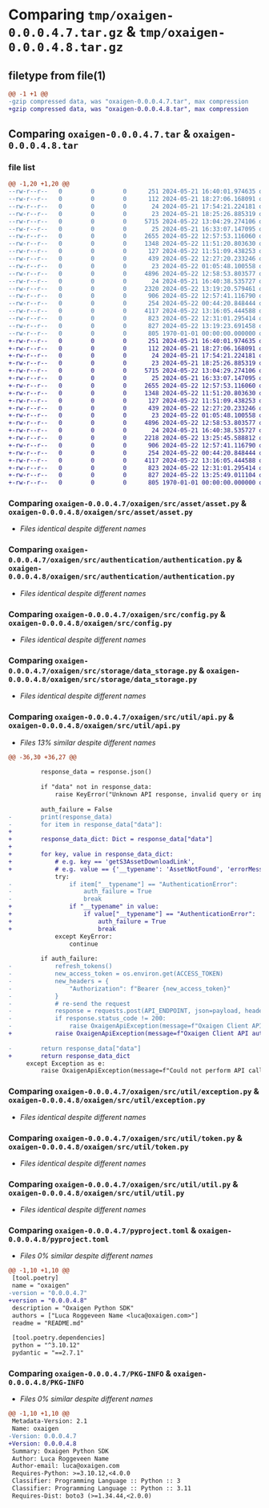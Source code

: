 # Comparing `tmp/oxaigen-0.0.0.4.7.tar.gz` & `tmp/oxaigen-0.0.0.4.8.tar.gz`

## filetype from file(1)

```diff
@@ -1 +1 @@
-gzip compressed data, was "oxaigen-0.0.0.4.7.tar", max compression
+gzip compressed data, was "oxaigen-0.0.0.4.8.tar", max compression
```

## Comparing `oxaigen-0.0.0.4.7.tar` & `oxaigen-0.0.0.4.8.tar`

### file list

```diff
@@ -1,20 +1,20 @@
--rw-r--r--   0        0        0      251 2024-05-21 16:40:01.974635 oxaigen-0.0.0.4.7/README.md
--rw-r--r--   0        0        0      112 2024-05-21 18:27:06.168091 oxaigen-0.0.0.4.7/oxaigen/__init__.py
--rw-r--r--   0        0        0       24 2024-05-21 17:54:21.224181 oxaigen-0.0.0.4.7/oxaigen/src/__init__.py
--rw-r--r--   0        0        0       23 2024-05-21 18:25:26.885319 oxaigen-0.0.0.4.7/oxaigen/src/asset/__init__.py
--rw-r--r--   0        0        0     5715 2024-05-22 13:04:29.274106 oxaigen-0.0.0.4.7/oxaigen/src/asset/asset.py
--rw-r--r--   0        0        0       25 2024-05-21 16:33:07.147095 oxaigen-0.0.0.4.7/oxaigen/src/authentication/__init__.py
--rw-r--r--   0        0        0     2655 2024-05-22 12:57:53.116060 oxaigen-0.0.0.4.7/oxaigen/src/authentication/authentication.py
--rw-r--r--   0        0        0     1348 2024-05-22 11:51:20.803630 oxaigen-0.0.0.4.7/oxaigen/src/config.py
--rw-r--r--   0        0        0      127 2024-05-22 11:51:09.438253 oxaigen-0.0.0.4.7/oxaigen/src/constant.py
--rw-r--r--   0        0        0      439 2024-05-22 12:27:20.233246 oxaigen-0.0.0.4.7/oxaigen/src/main.py
--rw-r--r--   0        0        0       23 2024-05-22 01:05:48.100558 oxaigen-0.0.0.4.7/oxaigen/src/storage/__init__.py
--rw-r--r--   0        0        0     4896 2024-05-22 12:58:53.803577 oxaigen-0.0.0.4.7/oxaigen/src/storage/data_storage.py
--rw-r--r--   0        0        0       24 2024-05-21 16:40:38.535727 oxaigen-0.0.0.4.7/oxaigen/src/util/__init__.py
--rw-r--r--   0        0        0     2320 2024-05-22 13:19:20.579461 oxaigen-0.0.0.4.7/oxaigen/src/util/api.py
--rw-r--r--   0        0        0      906 2024-05-22 12:57:41.116790 oxaigen-0.0.0.4.7/oxaigen/src/util/exception.py
--rw-r--r--   0        0        0      254 2024-05-22 00:44:20.848444 oxaigen-0.0.0.4.7/oxaigen/src/util/logging.py
--rw-r--r--   0        0        0     4117 2024-05-22 13:16:05.444588 oxaigen-0.0.0.4.7/oxaigen/src/util/token.py
--rw-r--r--   0        0        0      823 2024-05-22 12:31:01.295414 oxaigen-0.0.0.4.7/oxaigen/src/util/util.py
--rw-r--r--   0        0        0      827 2024-05-22 13:19:23.691458 oxaigen-0.0.0.4.7/pyproject.toml
--rw-r--r--   0        0        0      805 1970-01-01 00:00:00.000000 oxaigen-0.0.0.4.7/PKG-INFO
+-rw-r--r--   0        0        0      251 2024-05-21 16:40:01.974635 oxaigen-0.0.0.4.8/README.md
+-rw-r--r--   0        0        0      112 2024-05-21 18:27:06.168091 oxaigen-0.0.0.4.8/oxaigen/__init__.py
+-rw-r--r--   0        0        0       24 2024-05-21 17:54:21.224181 oxaigen-0.0.0.4.8/oxaigen/src/__init__.py
+-rw-r--r--   0        0        0       23 2024-05-21 18:25:26.885319 oxaigen-0.0.0.4.8/oxaigen/src/asset/__init__.py
+-rw-r--r--   0        0        0     5715 2024-05-22 13:04:29.274106 oxaigen-0.0.0.4.8/oxaigen/src/asset/asset.py
+-rw-r--r--   0        0        0       25 2024-05-21 16:33:07.147095 oxaigen-0.0.0.4.8/oxaigen/src/authentication/__init__.py
+-rw-r--r--   0        0        0     2655 2024-05-22 12:57:53.116060 oxaigen-0.0.0.4.8/oxaigen/src/authentication/authentication.py
+-rw-r--r--   0        0        0     1348 2024-05-22 11:51:20.803630 oxaigen-0.0.0.4.8/oxaigen/src/config.py
+-rw-r--r--   0        0        0      127 2024-05-22 11:51:09.438253 oxaigen-0.0.0.4.8/oxaigen/src/constant.py
+-rw-r--r--   0        0        0      439 2024-05-22 12:27:20.233246 oxaigen-0.0.0.4.8/oxaigen/src/main.py
+-rw-r--r--   0        0        0       23 2024-05-22 01:05:48.100558 oxaigen-0.0.0.4.8/oxaigen/src/storage/__init__.py
+-rw-r--r--   0        0        0     4896 2024-05-22 12:58:53.803577 oxaigen-0.0.0.4.8/oxaigen/src/storage/data_storage.py
+-rw-r--r--   0        0        0       24 2024-05-21 16:40:38.535727 oxaigen-0.0.0.4.8/oxaigen/src/util/__init__.py
+-rw-r--r--   0        0        0     2218 2024-05-22 13:25:45.588812 oxaigen-0.0.0.4.8/oxaigen/src/util/api.py
+-rw-r--r--   0        0        0      906 2024-05-22 12:57:41.116790 oxaigen-0.0.0.4.8/oxaigen/src/util/exception.py
+-rw-r--r--   0        0        0      254 2024-05-22 00:44:20.848444 oxaigen-0.0.0.4.8/oxaigen/src/util/logging.py
+-rw-r--r--   0        0        0     4117 2024-05-22 13:16:05.444588 oxaigen-0.0.0.4.8/oxaigen/src/util/token.py
+-rw-r--r--   0        0        0      823 2024-05-22 12:31:01.295414 oxaigen-0.0.0.4.8/oxaigen/src/util/util.py
+-rw-r--r--   0        0        0      827 2024-05-22 13:25:49.011104 oxaigen-0.0.0.4.8/pyproject.toml
+-rw-r--r--   0        0        0      805 1970-01-01 00:00:00.000000 oxaigen-0.0.0.4.8/PKG-INFO
```

### Comparing `oxaigen-0.0.0.4.7/oxaigen/src/asset/asset.py` & `oxaigen-0.0.0.4.8/oxaigen/src/asset/asset.py`

 * *Files identical despite different names*

### Comparing `oxaigen-0.0.0.4.7/oxaigen/src/authentication/authentication.py` & `oxaigen-0.0.0.4.8/oxaigen/src/authentication/authentication.py`

 * *Files identical despite different names*

### Comparing `oxaigen-0.0.0.4.7/oxaigen/src/config.py` & `oxaigen-0.0.0.4.8/oxaigen/src/config.py`

 * *Files identical despite different names*

### Comparing `oxaigen-0.0.0.4.7/oxaigen/src/storage/data_storage.py` & `oxaigen-0.0.0.4.8/oxaigen/src/storage/data_storage.py`

 * *Files identical despite different names*

### Comparing `oxaigen-0.0.0.4.7/oxaigen/src/util/api.py` & `oxaigen-0.0.0.4.8/oxaigen/src/util/api.py`

 * *Files 13% similar despite different names*

```diff
@@ -36,30 +36,27 @@
 
         response_data = response.json()
 
         if "data" not in response_data:
             raise KeyError("Unknown API response, invalid query or input arguments provided.")
 
         auth_failure = False
-        print(response_data)
-        for item in response_data["data"]:
+
+        response_data_dict: Dict = response_data["data"]
+
+        for key, value in response_data_dict:
+            # e.g. key == 'getS3AssetDownloadLink',
+            # e.g. value == {'__typename': 'AssetNotFound', 'errorMessage': 'Asset with asset key ["xxx"] not found.'}
             try:
-                if item["__typename"] == "AuthenticationError":
-                    auth_failure = True
-                    break
+                if "__typename" in value:
+                    if value["__typename"] == "AuthenticationError":
+                        auth_failure = True
+                        break
             except KeyError:
                 continue
 
         if auth_failure:
-            refresh_tokens()
-            new_access_token = os.environ.get(ACCESS_TOKEN)
-            new_headers = {
-                "Authorization": f"Bearer {new_access_token}"
-            }
-            # re-send the request
-            response = requests.post(API_ENDPOINT, json=payload, headers=new_headers)
-            if response.status_code != 200:
-                raise OxaigenApiException(message=f"Oxaigen Client API connection error: {str(response.text)}")
+            raise OxaigenApiException(message=f"Oxaigen Client API authentication error: please login again!")
 
-        return response_data["data"]
+        return response_data_dict
     except Exception as e:
         raise OxaigenApiException(message=f"Could not perform API call, error: {str(e)}")
```

### Comparing `oxaigen-0.0.0.4.7/oxaigen/src/util/exception.py` & `oxaigen-0.0.0.4.8/oxaigen/src/util/exception.py`

 * *Files identical despite different names*

### Comparing `oxaigen-0.0.0.4.7/oxaigen/src/util/token.py` & `oxaigen-0.0.0.4.8/oxaigen/src/util/token.py`

 * *Files identical despite different names*

### Comparing `oxaigen-0.0.0.4.7/oxaigen/src/util/util.py` & `oxaigen-0.0.0.4.8/oxaigen/src/util/util.py`

 * *Files identical despite different names*

### Comparing `oxaigen-0.0.0.4.7/pyproject.toml` & `oxaigen-0.0.0.4.8/pyproject.toml`

 * *Files 0% similar despite different names*

```diff
@@ -1,10 +1,10 @@
 [tool.poetry]
 name = "oxaigen"
-version = "0.0.0.4.7"
+version = "0.0.0.4.8"
 description = "Oxaigen Python SDK"
 authors = ["Luca Roggeveen Name <luca@oxaigen.com>"]
 readme = "README.md"
 
 [tool.poetry.dependencies]
 python = "^3.10.12"
 pydantic = "==2.7.1"
```

### Comparing `oxaigen-0.0.0.4.7/PKG-INFO` & `oxaigen-0.0.0.4.8/PKG-INFO`

 * *Files 0% similar despite different names*

```diff
@@ -1,10 +1,10 @@
 Metadata-Version: 2.1
 Name: oxaigen
-Version: 0.0.0.4.7
+Version: 0.0.0.4.8
 Summary: Oxaigen Python SDK
 Author: Luca Roggeveen Name
 Author-email: luca@oxaigen.com
 Requires-Python: >=3.10.12,<4.0.0
 Classifier: Programming Language :: Python :: 3
 Classifier: Programming Language :: Python :: 3.11
 Requires-Dist: boto3 (>=1.34.44,<2.0.0)
```

